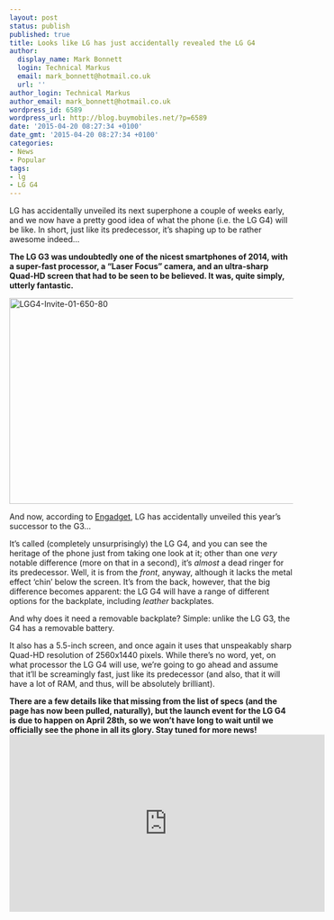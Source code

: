 ```yaml
---
layout: post
status: publish
published: true
title: Looks like LG has just accidentally revealed the LG G4
author:
  display_name: Mark Bonnett
  login: Technical Markus
  email: mark_bonnett@hotmail.co.uk
  url: ''
author_login: Technical Markus
author_email: mark_bonnett@hotmail.co.uk
wordpress_id: 6589
wordpress_url: http://blog.buymobiles.net/?p=6589
date: '2015-04-20 08:27:34 +0100'
date_gmt: '2015-04-20 08:27:34 +0100'
categories:
- News
- Popular
tags:
- lg
- LG G4
---
```

<p><span class="postStandFirst">LG has accidentally unveiled its next superphone a couple of weeks early, and we now have a pretty good idea of what the phone (i.e. the LG G4) will be like. In short, just like its predecessor, it&rsquo;s shaping up to be rather awesome indeed...</span></p>
<p><strong>The LG G3 was undoubtedly one of the nicest smartphones of 2014, with a super-fast processor, a &ldquo;Laser Focus&rdquo; camera, and an ultra-sharp Quad-HD screen that had to be seen to be believed. It was, quite simply, utterly fantastic.</strong></p>
<p><img class="aligncenter size-full wp-image-6590" src="https://a1comms-blog-buymobiles.storage.googleapis.com/2015/04/LGG4-Invite-01-650-80.jpg" alt="LGG4-Invite-01-650-80" width="650" height="366" /></p>
<p>And now, according to <a href="http://www.engadget.com/2015/04/11/lg-g4-leak/">Engadget</a>, LG has accidentally unveiled this year&rsquo;s successor to the G3...</p>
<p>It&rsquo;s called (completely unsurprisingly) the LG G4, and you can see the heritage of the phone just from taking one look at it; other than one <em>very</em> notable difference (more on that in a second), it&rsquo;s <em>almost </em>a dead ringer for its predecessor. Well, it is from the <em>front</em>, anyway, although it lacks the metal effect &lsquo;chin&rsquo; below the screen. It&rsquo;s from the back, however, that the big difference becomes apparent: the LG G4 will have a range of different options for the backplate, including <em>leather</em> backplates.</p>
<p>And why does it need a removable backplate? Simple: unlike the LG G3, the G4 has a removable battery.</p>
<p>It also has a 5.5-inch screen, and once again it uses that unspeakably sharp Quad-HD resolution of 2560x1440 pixels. While there&rsquo;s no word, yet, on what processor the LG G4 will use, we&rsquo;re going to go ahead and assume that it&rsquo;ll be screamingly fast, just like its predecessor (and also, that it will have a lot of RAM, and thus, will be absolutely brilliant).</p>
<p><strong>There are a few details like that missing from the list of specs (and the page has now been pulled, naturally), but the launch event for the LG G4 is due to happen on April 28th, so we won&rsquo;t have long to wait until we officially see the phone in all its glory. Stay tuned for more news!</strong><br />
<iframe src="https://www.youtube.com/embed/L8Naeok5vY8" width="560" height="315" frameborder="0" allowfullscreen="allowfullscreen"></iframe></p>
